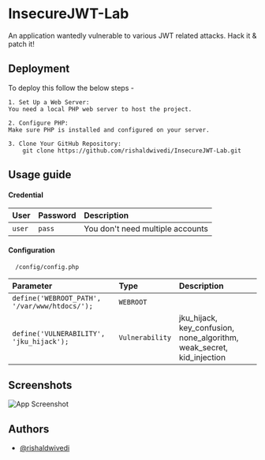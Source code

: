 # InsecureJWT-Lab
An application wantedly vulnerable to various JWT related attacks. Hack it &amp; patch it!


## Deployment

To deploy this follow the below steps - 

    1. Set Up a Web Server:
    You need a local PHP web server to host the project.

    2. Configure PHP:
    Make sure PHP is installed and configured on your server.

    3. Clone Your GitHub Repository: 
        git clone https://github.com/rishaldwivedi/InsecureJWT-Lab.git
 


## Usage guide

#### Credential



| User | Password     | Description                |
| :-------- | :------- | :------------------------- |
| `user` | `pass` | You don't need multiple accounts |

#### Configuration

```http
  /config/config.php
```

| Parameter | Type     | Description                       |
| :-------- | :------- | :-------------------------------- |
| `define('WEBROOT_PATH', '/var/www/htdocs/');`      | `WEBROOT` |  |
| `define('VULNERABILITY', 'jku_hijack');`      | `Vulnerability` |  jku_hijack, key_confusion, none_algorithm, weak_secret, kid_injection|



## Screenshots

![App Screenshot](https://via.placeholder.com/468x300?text=App+Screenshot+Here)


## Authors

- [@rishaldwivedi](https://www.github.com/octokatherine)

